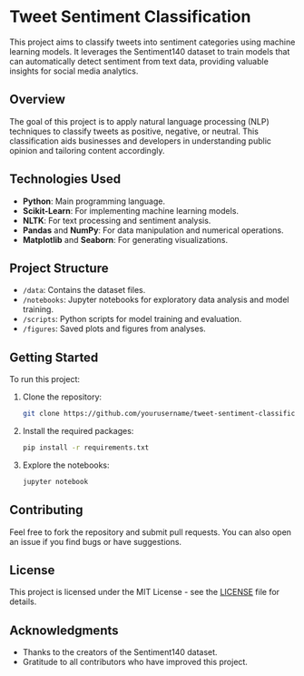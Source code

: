 # Tweet Sentiment Classification

This project aims to classify tweets into sentiment categories using machine learning models. It leverages the Sentiment140 dataset to train models that can automatically detect sentiment from text data, providing valuable insights for social media analytics.

## Overview

The goal of this project is to apply natural language processing (NLP) techniques to classify tweets as positive, negative, or neutral. This classification aids businesses and developers in understanding public opinion and tailoring content accordingly.

## Technologies Used

- **Python**: Main programming language.
- **Scikit-Learn**: For implementing machine learning models.
- **NLTK**: For text processing and sentiment analysis.
- **Pandas** and **NumPy**: For data manipulation and numerical operations.
- **Matplotlib** and **Seaborn**: For generating visualizations.

## Project Structure

- `/data`: Contains the dataset files.
- `/notebooks`: Jupyter notebooks for exploratory data analysis and model training.
- `/scripts`: Python scripts for model training and evaluation.
- `/figures`: Saved plots and figures from analyses.

## Getting Started

To run this project:

1. Clone the repository:
   ```bash
   git clone https://github.com/yourusername/tweet-sentiment-classification.git
   ```
2. Install the required packages:
   ```bash
   pip install -r requirements.txt
   ```
3. Explore the notebooks:
   ```bash
   jupyter notebook
   ```

## Contributing

Feel free to fork the repository and submit pull requests. You can also open an issue if you find bugs or have suggestions.

## License

This project is licensed under the MIT License - see the [LICENSE](LICENSE.md) file for details.

## Acknowledgments

- Thanks to the creators of the Sentiment140 dataset.
- Gratitude to all contributors who have improved this project.
